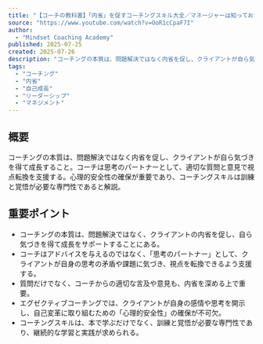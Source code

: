 ```yaml
---
title: "【コーチの教科書】「内省」を促すコーチングスキル大全／マネージャーは知っておきたいリーダーの視座を高める探求法"
source: "https://www.youtube.com/watch?v=OoR1cCpaF7I"
author:
  - "Mindset Coaching Academy"
published: 2025-07-25
created: 2025-07-26
description: "コーチングの本質は、問題解決ではなく内省を促し、クライアントが自ら気づきを得て成長すること。コーチは思考のパートナーとして、適切な質問と意見で視点転換を支援する。心理的安全性の確保が重要であり、コーチングスキルは訓練と覚悟が必要な専門性であると解説。"
tags:
  - "コーチング"
  - "内省"
  - "自己成長"
  - "リーダーシップ"
  - "マネジメント"
---
```


## 概要

コーチングの本質は、問題解決ではなく内省を促し、クライアントが自ら気づきを得て成長すること。コーチは思考のパートナーとして、適切な質問と意見で視点転換を支援する。心理的安全性の確保が重要であり、コーチングスキルは訓練と覚悟が必要な専門性であると解説。

## 重要ポイント

*   コーチングの本質は、問題解決ではなく、クライアントの内省を促し、自ら気づきを得て成長をサポートすることにある。
*   コーチはアドバイスを与えるのではなく、「思考のパートナー」として、クライアントが自身の思考の矛盾や課題に気づき、視点を転換できるよう支援する。
*   質問だけでなく、コーチからの適切な言及や意見も、内省を深める上で重要。
*   エグゼクティブコーチングでは、クライアントが自身の感情や思考を開示し、自己変革に取り組むための「心理的安全性」の確保が不可欠。
*   コーチングスキルは、本で学ぶだけでなく、訓練と覚悟が必要な専門性であり、継続的な学習と実践が求められる。
